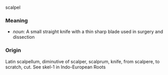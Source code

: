 scalpel
### Meaning
+ _noun_: A small straight knife with a thin sharp blade used in surgery and dissection

### Origin

Latin scalpellum, diminutive of scalper, scalprum, knife, from scalpere, to scratch, cut. See skel-1 in Indo-European Roots
